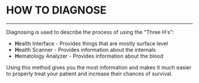 # HOW TO DIAGNOSE

 

---

Diagnosing is used to describe the process of using the "Three H's":
- **H**ealth Interface - Provides things that are mostly surface level
- **H**ealth Scanner - Provides information about the internals
- **H**ematology Analyzer - Provides information about the blood

Using this method gives you the most information and makes it much easier to properly treat your patient and increase their chances of survival.